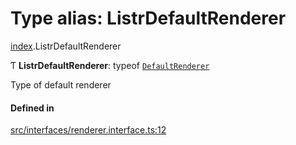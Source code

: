 # Type alias: ListrDefaultRenderer

[index](../modules/index.md).ListrDefaultRenderer

Ƭ **ListrDefaultRenderer**: typeof [`DefaultRenderer`](../classes/renderer_default_renderer.DefaultRenderer.md)

Type of default renderer

#### Defined in

[src/interfaces/renderer.interface.ts:12](https://github.com/cenk1cenk2/listr2/blob/a554689/src/interfaces/renderer.interface.ts#L12)
